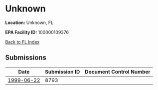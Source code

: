 # Unknown

**Location:** Unknown, FL

**EPA Facility ID:** 100000109376

[Back to FL Index](../../index.md)

## Submissions

| Date | Submission ID | Document Control Number |
|------|--------------|-------------------------|
| [1999-06-22](submissions/8793.md) | 8793 |  |
